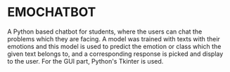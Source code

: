 # EMOCHATBOT

A Python based chatbot for students, where the users can chat the problems which they are facing. A model was trained with texts with their emotions and this model is used to predict the emotion or class which the given text belongs to, and a corresponding response is picked and display to the user. For the GUI part, Python's Tkinter is used.
